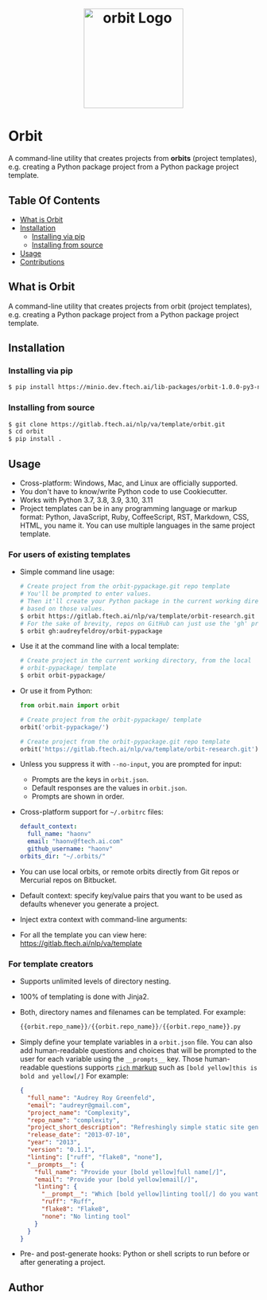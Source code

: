 <h1 align="center">
    <img alt="orbit Logo" width="200px" src="https://raw.githubusercontent.com/orbit/orbit/3ac078356adf5a1a72042dfe72ebfa4a9cd5ef38/logo/orbit_medium.png">
</h1>

# Orbit

A command-line utility that creates projects from **orbits** (project templates), e.g. creating a Python package project
from a Python package project template.

## Table Of Contents

- [What is Orbit](#what-is-orbit)
- [Installation](#installation)
    - [Installing via pip](#with-pip)
    - [Installing from source](#from-source)
- [Usage](#usage)
- [Contributions](#contributing)

## What is Orbit

A command-line utility that creates projects from orbit (project templates), e.g. creating a Python package project from
a Python package project template.

## Installation

### Installing via pip

```bash
$ pip install https://minio.dev.ftech.ai/lib-packages/orbit-1.0.0-py3-none-any.whl
```

### Installing from source

```bash
$ git clone https://gitlab.ftech.ai/nlp/va/template/orbit.git
$ cd orbit
$ pip install .
```

## Usage

- Cross-platform: Windows, Mac, and Linux are officially supported.
- You don't have to know/write Python code to use Cookiecutter.
- Works with Python 3.7, 3.8, 3.9, 3.10, 3.11
- Project templates can be in any programming language or markup format:
  Python, JavaScript, Ruby, CoffeeScript, RST, Markdown, CSS, HTML, you name it.
  You can use multiple languages in the same project template.

### For users of existing templates

- Simple command line usage:

  ```bash
  # Create project from the orbit-pypackage.git repo template
  # You'll be prompted to enter values.
  # Then it'll create your Python package in the current working directory,
  # based on those values.
  $ orbit https://gitlab.ftech.ai/nlp/va/template/orbit-research.git
  # For the sake of brevity, repos on GitHub can just use the 'gh' prefix
  $ orbit gh:audreyfeldroy/orbit-pypackage
  ```

- Use it at the command line with a local template:

  ```bash
  # Create project in the current working directory, from the local
  # orbit-pypackage/ template
  $ orbit orbit-pypackage/
  ```

- Or use it from Python:

  ```python
  from orbit.main import orbit

  # Create project from the orbit-pypackage/ template
  orbit('orbit-pypackage/')

  # Create project from the orbit-pypackage.git repo template
  orbit('https://gitlab.ftech.ai/nlp/va/template/orbit-research.git')
  ```

- Unless you suppress it with `--no-input`, you are prompted for input:
    - Prompts are the keys in `orbit.json`.
    - Default responses are the values in `orbit.json`.
    - Prompts are shown in order.
- Cross-platform support for `~/.orbitrc` files:

  ```yaml
  default_context:
    full_name: "haonv"
    email: "haonv@ftech.ai.com"
    github_username: "haonv"
  orbits_dir: "~/.orbits/"
  ```


- You can use local orbits, or remote orbits directly from Git repos or Mercurial repos on Bitbucket.
- Default context: specify key/value pairs that you want to be used as defaults whenever you generate a project.
- Inject extra context with command-line arguments:
- For all the template you can view here: https://gitlab.ftech.ai/nlp/va/template

### For template creators

- Supports unlimited levels of directory nesting.
- 100% of templating is done with Jinja2.
- Both, directory names and filenames can be templated.
  For example:

  ```py
  {{orbit.repo_name}}/{{orbit.repo_name}}/{{orbit.repo_name}}.py
  ```
- Simply define your template variables in a `orbit.json` file. You can also add human-readable questions and choices
  that will be prompted to the user for each variable using the `__prompts__` key. Those human-readable questions
  supports [`rich` markup](https://rich.readthedocs.io/en/stable/markup.html) such
  as `[bold yellow]this is bold and yellow[/]`
  For example:

  ```json
  {
    "full_name": "Audrey Roy Greenfeld",
    "email": "audreyr@gmail.com",
    "project_name": "Complexity",
    "repo_name": "complexity",
    "project_short_description": "Refreshingly simple static site generator.",
    "release_date": "2013-07-10",
    "year": "2013",
    "version": "0.1.1",
    "linting": ["ruff", "flake8", "none"],
    "__prompts__": {
      "full_name": "Provide your [bold yellow]full name[/]",
      "email": "Provide your [bold yellow]email[/]",
      "linting": {
        "__prompt__": "Which [bold yellow]linting tool[/] do you want to use?",
        "ruff": "Ruff",
        "flake8": "Flake8",
        "none": "No linting tool"
      }
    }
  }
  ```
- Pre- and post-generate hooks: Python or shell scripts to run before or after generating a project.

## Author